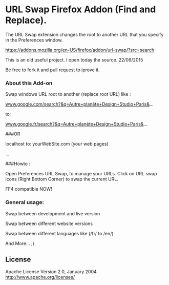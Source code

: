 # URL Swap Firefox Addon (Find and Replace).  

The URL Swap extension changes the root to another URL that you specify in the Preferences window.

https://addons.mozilla.org/en-US/firefox/addon/url-swap/?src=search

This is an old useful project. I open today the source. 22/09/2015

Be free to fork it and pull request to iprove it.

### About this Add-on

Swap windows URL root to another (replace root URL) like : 

www.google.com/search?&q=Autre+planète+Design+Studio+Paris&...

to: 

www.google.fr/search?&q=Autre+planète+Design+Studio+Paris&...

###OR

localhost
to: 
yourWebSite.com (your web pages)


...


###Howto :

Open Preferences URL Swap, to manage your URLs.
Click on URL swap icons (Right Bottom Corner) to swap the current URL.

FF4 compatible NOW!

### General usage:

Swap between development and live version

Swap between different website versions

Swap between different languages like (/fr/ to /en/)

And More... ;)

## License

Apache License
Version 2.0, January 2004
http://www.apache.org/licenses/
